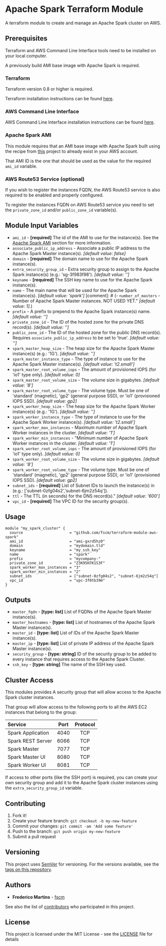 # Apache Spark Terraform Module

A terraform module to create and manage an Apache Spark cluster on AWS.

## Prerequisites

Terraform and AWS Command Line Interface tools need to be installed on your
local computer.

A previously build AMI base image with Apache Spark is required.

### Terraform

Terraform version 0.8 or higher is required.

Terraform installation instructions can be found
[here](https://www.terraform.io/intro/getting-started/install.html).

### AWS Command Line Interface

AWS Command Line Interface installation instructions can be found [here](http://docs.aws.amazon.com/cli/latest/userguide/installing.html).

### Apache Spark AMI

This module requires that an AMI base image with Apache Spark built using the
recipe from [this](https://github.com/fscm/packer-aws-spark) project to already
exist in your AWS account.

That AMI ID is the one that should be used as the value for the required
`ami_id` variable.

### AWS Route53 Service (optional)

If you wish to register the instances FQDN, the AWS Route53 service is also required to be enabled and properly configured.

To register the instances FQDN on AWS Route53 service you need to set the `private_zone_id` and/or `public_zone_id` variable(s).

## Module Input Variables

- `ami_id` - **[required]** The id of the AMI to use for the instance(s). See the [Apache Spark AMI](#apache-spark-ami) section for more information.
- `associate_public_ip_address` - Associate a public IP address to the Apache Spark Master instance(s). *[default value: false]*
- `domain` - **[required]** The domain name to use for the Apache Spark instance(s).
- `extra_security_group_id` - Extra security group to assign to the Apache Spark instance(s) (e.g.: 'sg-3f983f98'). *[default value: '']*
- `keyname` - **[required]** The SSH key name to use for the Apache Spark instance(s).
- `name` - The main name that will be used for the Apache Spark instance(s). *[default value: 'spark']*
[comment]: # (- `number_of_masters` - Number of Apache Spark Master instances. NOT USED YET." *[default value: 1]*.)
- `prefix` - A prefix to prepend to the Apache Spark instance(s) name. *[default value: '']*
- `private_zone_id` - The ID of the hosted zone for the private DNS record(s). *[default value: '']*
- `public_zone_id` - The ID of the hosted zone for the public DNS record(s). Requires `associate_public_ip_address` to be set to 'true'. *[default value: '']*
- `spark_master_heap_size` - The heap size for the Apache Spark Master instance(s) (e.g.: '1G'). *[default value: '']*
- `spark_master_instance_type` - The type of instance to use for the Apache Spark Master instance(s). *[default value: 't2.small']*
- `spark_master_root_volume_iops` - The amount of provisioned IOPS (for 'io1' type only). *[default value: 0]*
- `spark_master_root_volume_size` - The volume size in gigabytes. *[default value: '8']*
- `spark_master_root_volume_type` - The volume type. Must be one of 'standard' (magnetic), 'gp2' (general purpose SSD), or 'io1' (provisioned IOPS SSD). *[default value: gp2]*
- `spark_worker_heap_size` - The heap size for the Apache Spark Worker instance(s) (e.g.: '1G'). *[default value: '']*
- `spark_worker_instance_type` - The type of instance to use for the Apache Spark Worker instance(s). *[default value: 't2.small']*
- `spark_worker_max_instances` - Maximum number of Apache Spark Worker instances in the cluster. *[default value: '1']*
- `spark_worker_min_instances` - "Minimum number of Apache Spark Worker instances in the cluster. *[default value: '1']*
- `spark_worker_root_volume_iops` - The amount of provisioned IOPS (for 'io1' type only). *[default value: 0]*
- `spark_worker_root_volume_size` - The volume size in gigabytes. *[default value: '8']*
- `spark_worker_root_volume_type` - The volume type. Must be one of 'standard' (magnetic), 'gp2' (general purpose SSD), or 'io1' (provisioned IOPS SSD). *[default value: gp2]*
- `subnet_ids` - **[required]** List of Subnet IDs to launch the instance(s) in (e.g.: ['subnet-0zfg04s2','subnet-6jm2z54q']).
- `ttl` - The TTL (in seconds) for the DNS record(s)." *[default value: '600']*
- `vpc_id` - **[required]** The VPC ID for the security group(s).

## Usage

```hcl
module "my_spark_cluster" {
  source                     = "github.com/fscm/terraform-module-aws-spark"
  ami_id                     = "ami-gxrd5hz0"
  domain                     = "mydomain.tld"
  keyname                    = "my_ssh_key"
  name                       = "spark"
  prefix                     = "mycompany-"
  private_zone_id            = "Z3K95H7K1S3F"
  spark_worker_max_instances = "3"
  spark_worker_min_instances = "2"
  subnet_ids                 = ["subnet-0zfg04s2", "subnet-6jm2z54q"]
  vpc_id                     = "vpc-3f0tb39m"
}
```

## Outputs

- `master_fqdn` - **[type: list]** List of FQDNs of the Apache Spark Master instance(s).
- `master_hostnames` - **[type: list]** List of hostnames of the Apache Spark Master instance(s).
- `master_id` - **[type: list]** List of IDs of the Apache Spark Master instance(s).
- `master_ip` - **[type: list]** List of private IP address of the Apache Spark Master instance(s).
- `security_group` - **[type: string]** ID of the security group to be added to every instance that requires access to the Apache Spark Cluster.
- `ssh_key` - **[type: string]** The name of the SSH key used.

## Cluster Access

This modules provides A security group that will allow access to the Apache
Spark cluster instances.

That group will allow access to the following ports to all the AWS EC2
instances that belong to the group:

| Service           | Port   | Protocol |
|:------------------|:------:|:--------:|
| Spark Application | 4040   |    TCP   |
| Spark REST Server | 6066   |    TCP   |
| Spark Master      | 7077   |    TCP   |
| Spark Master UI   | 8080   |    TCP   |
| Spark Worker UI   | 8081   |    TCP   |

If access to other ports (like the SSH port) is required, you can create your
own security group and add it to the Apache Spark cluster instances using the
`extra_security_group_id` variable.

## Contributing

1. Fork it!
2. Create your feature branch: `git checkout -b my-new-feature`
3. Commit your changes: `git commit -am 'Add some feature'`
4. Push to the branch: `git push origin my-new-feature`
5. Submit a pull request

## Versioning

This project uses [SemVer](http://semver.org/) for versioning. For the versions
available, see the [tags on this repository](https://github.com/fscm/terraform-module-aws-spark/tags).

## Authors

* **Frederico Martins** - [fscm](https://github.com/fscm)

See also the list of [contributors](https://github.com/fscm/terraform-module-aws-spark/contributors)
who participated in this project.

## License

This project is licensed under the MIT License - see the [LICENSE](LICENSE)
file for details
